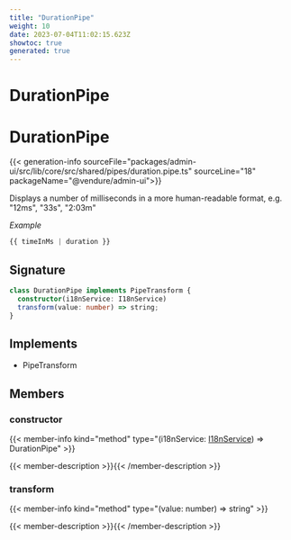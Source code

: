 ```yaml
---
title: "DurationPipe"
weight: 10
date: 2023-07-04T11:02:15.623Z
showtoc: true
generated: true
---
```

<!-- This file was generated from the Vendure source. Do not modify. Instead, re-run the "docs:build" script -->

# DurationPipe
<div class="symbol">


# DurationPipe

{{< generation-info sourceFile="packages/admin-ui/src/lib/core/src/shared/pipes/duration.pipe.ts" sourceLine="18" packageName="@vendure/admin-ui">}}

Displays a number of milliseconds in a more human-readable format,
e.g. "12ms", "33s", "2:03m"

*Example*

```TypeScript
{{ timeInMs | duration }}
```

## Signature

```TypeScript
class DurationPipe implements PipeTransform {
  constructor(i18nService: I18nService)
  transform(value: number) => string;
}
```
## Implements

 * PipeTransform


## Members

### constructor

{{< member-info kind="method" type="(i18nService: <a href='/typescript-api/common/i18n-service#i18nservice'>I18nService</a>) => DurationPipe"  >}}

{{< member-description >}}{{< /member-description >}}

### transform

{{< member-info kind="method" type="(value: number) => string"  >}}

{{< member-description >}}{{< /member-description >}}


</div>
